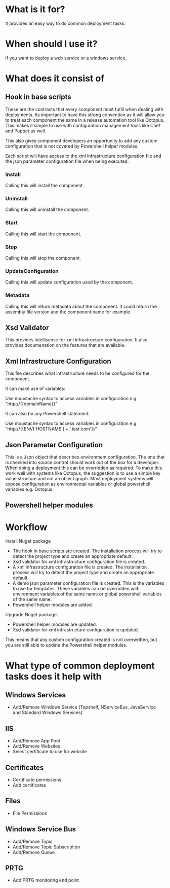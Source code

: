 # What is it for?

It provides an easy way to do common deployment tasks.

# When should I use it?

If you want to deploy a web service or a windows service.

# What does it consist of

## Hook in base scripts

These are the contracts that every component must fufill when dealing with deployments. Its important to have this strong convention as it will allow you to treat each component the same in a release automation tool like Octopus. This makes it simple to use with configuration management tools like Chef and Puppet as well.

This also gives component developers an opportunity to add any custom configuration that is not covered by Powershell helper modules. 

Each script will have access to the xml infrastructure configuration file and the json parameter configuration file when being executed.

### Install

Calling this will install the component.

### Uninstall

Calling this will uninstall the component.

### Start

Calling this will start the component.

### Stop

Calling this will stop the component.

### UpdateConfiguration

Calling this will update configuration used by the component. 

### Metadata

Calling this will return metadata about the component. It could return the assembly file version and the component name for example.

## Xsd Validator

This provides intellisense for xml infrastructure configuration. It also provides documenation on the features that are available.

## Xml Infrastructure Configuration

This file describes what infrastructure needs to be configured for the component. 

It can make use of variables:

Use moustache syntax to access variables in configuration e.g. "http://{{domainName}}"

It can also be any Powershell statement:

Use moustache syntax to access variables in configuration e.g. "http://{{ENV['HOSTNAME'] + '.test.com'}}"

## Json Parameter Configuration

This is a Json object that describes environment configuration. The one that is checked into source control should work out of the box for a developer. When doing a deployment this can be overridden as required. To make this work well with systems like Octopus, the suggestion is to use a simple key value structure and not an object graph. Most deployment systems will expose configuration as environmental variables or global powershell variables e.g. Octopus.

## Powershell helper modules

# Workflow

Install Nuget package
* The hook in base scripts are created. The installation process will try to detect the project type and create an appropriate default.
* Xsd validator for xml infrastructure configuration file is created.
* A xml infrastructure configuration file is created. The installation process will try to detect the project type and create an appropriate default.
* A demo json parameter configuration file is created. This is the variables to use for templates. These variables can be overridden with environment variables of the same name or global powershell variables of the same name. 
* Powershell helper modules are added.

Upgrade Nuget package.
* Powershell helper modules are updated.
* Xsd validator for xml infrastructure configuration is updated.

This means that any custom configuration created is not overwritten, but you are still able to update the Powershell helper modules.

# What type of common deployment tasks does it help with

## Windows Services
* Add/Remove Windows Service (Topshelf, NServiceBus, JavaService and Standard Windows Services)

## IIS
* Add/Remove App Pool
* Add/Remove Websites
* Select certificate to use for website

## Certificates
* Certificate permissions
* Add certificates

## Files
* File Permissions

## Windows Service Bus
* Add/Remove Topic
* Add/Remove Topic Subscription
* Add/Remove Queue

## PRTG
* Add PRTG monitoring end point
